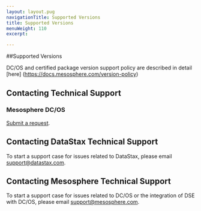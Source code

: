 ```yaml
---
layout: layout.pug
navigationTitle: Supported Versions
title: Supported Versions
menuWeight: 110
excerpt:

---
```

##Supported Versions

DC/OS and certified package version support policy are described in detail [here] (https://docs.mesosphere.com/version-policy)

## Contacting Technical Support

### Mesosphere DC/OS

[Submit a request](https://support.mesosphere.com/hc/en-us/requests/new).

## Contacting DataStax Technical Support
To start a support case for issues related to DataStax, please email support@datastax.com.

## Contacting Mesosphere Technical Support
To start a support case for issues related to DC/OS or the integration of DSE with DC/OS, please email support@mesosphere.com.
